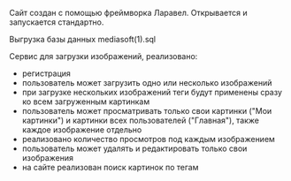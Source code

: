 

Сайт создан с помощью фреймворка Ларавел. Открывается и запускается стандартно.

Выгрузка базы данных mediasoft(1).sql

Сервис для загрузки изображений, реализовано:
- регистрация
- пользователь может загрузить одно или несколько изображений
- при загрузке нескольких изображений теги будут применены сразу ко всем загруженным картинкам
- пользователь может просматривать только свои картинки ("Мои картинки") и картинки всех пользователей ("Главная"), также каждое изображение отдельно
- реализовано количество просмотров под каждым изображением
- пользователь может удалять и редактировать только свои изображения
- на сайте реализован поиск картинок по тегам
